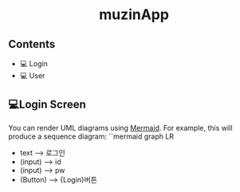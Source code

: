 <h1 align = "center">
  muzinApp
</h>

## Contents
- 💻 Login
- 💻 User

## 💻Login Screen
You can render UML diagrams using [Mermaid](https://mermaidjs.github.io/). For example, this will produce a sequence diagram:
``mermaid
graph LR
- text --> 로그인
- (input) --> id
- (input) --> pw
- (Button) --> {Login}버튼
